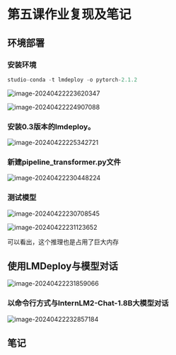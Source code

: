 # 第五课作业复现及笔记

## 环境部署

### 安装环境

```python
studio-conda -t lmdeploy -o pytorch-2.1.2
```

![image-20240422223620347](C:\Users\28402\AppData\Roaming\Typora\typora-user-images\image-20240422223620347.png)

![image-20240422224907088](C:\Users\28402\AppData\Roaming\Typora\typora-user-images\image-20240422224907088.png)

### 安装0.3版本的lmdeploy。

![image-20240422225342721](C:\Users\28402\AppData\Roaming\Typora\typora-user-images\image-20240422225342721.png)

### 新建pipeline_transformer.py文件

![image-20240422230448224](C:\Users\28402\AppData\Roaming\Typora\typora-user-images\image-20240422230448224.png)

### 测试模型

![image-20240422230708545](C:\Users\28402\AppData\Roaming\Typora\typora-user-images\image-20240422230708545.png)

![image-20240422231123652](C:\Users\28402\AppData\Roaming\Typora\typora-user-images\image-20240422231123652.png)

可以看出，这个推理也是占用了巨大内存

## 使用LMDeploy与模型对话

![image-20240422231859066](C:\Users\28402\AppData\Roaming\Typora\typora-user-images\image-20240422231859066.png)

### 以命令行方式与InternLM2-Chat-1.8B大模型对话

![image-20240422232857184](C:\Users\28402\AppData\Roaming\Typora\typora-user-images\image-20240422232857184.png)

## 笔记

